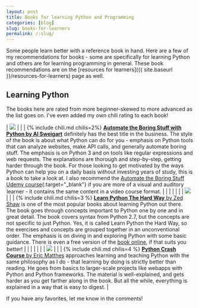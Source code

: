 ```yaml
---
layout: post
title: Books for learning Python and Programming
categories: [blog]
slug: books-for-learners
permalink: /:slug/
---
```


Some people learn better with a reference book in hand. Here are a few of my recommendations for books - some are specifically for learning Python and others are for learning programming in general. These book recommendations are on the [resources for learners]({{ site.baseurl }}/resources-for-learners) page as well.

<!--more-->

## Learning Python

The books here are rated from more beginner-skewed to more advanced as the list goes on. I've even added my own chili rating to each book!

| <a target="_blank"  href="https://www.amazon.com/gp/product/1593275994/ref=as_li_tl?ie=UTF8&camp=1789&creative=9325&creativeASIN=1593275994&linkCode=as2&tag=practicepytho-20&linkId=dca583cb34a2e0df1172712722f3c0e1"><img border="0" src="//ws-na.amazon-adsystem.com/widgets/q?_encoding=UTF8&MarketPlace=US&ASIN=1593275994&ServiceVersion=20070822&ID=AsinImage&WS=1&Format=_SL160_&tag=practicepytho-20" ></a><img src="//ir-na.amazon-adsystem.com/e/ir?t=practicepytho-20&l=am2&o=1&a=1593275994" width="1" height="1" border="0" alt="" style="border:none !important; margin:0px !important;" /> | | | {% include chili.md chilis=2%} [**Automate the Boring Stuff with Python by Al Sweigart**](http://amzn.to/2j6UNsR) definitely has the best title in the business. The style of the book is about what Python can do for you - emphasis on Python tools that can analyze websites, make API calls, and generally automate boring stuff. The emphasis is on Python 3 and on tools like regular expressions and web requests. The explanations are thorough and step-by-step, getting harder through the book. For those looking to get motivated by the ways Python can help you on a daily basis without investing years of study, this is a book to take a look at. I also recommend the [Automate the Boring Stuff Udemy course](http://click.linksynergy.com/fs-bin/click?id=xcNOXHETw7Y&offerid=323058.3099&type=3&subid=0){:target="_blank"} if you are more of a visual and auditory learner - it contains the same content in a video course format. | 
| | | | |
| <a target="_blank"  href="https://www.amazon.com/gp/product/0321884914/ref=as_li_tl?ie=UTF8&camp=1789&creative=9325&creativeASIN=0321884914&linkCode=as2&tag=practicepytho-20&linkId=e208bed2e47b7699c0aa9f03af569eb6"><img border="0" src="//ws-na.amazon-adsystem.com/widgets/q?_encoding=UTF8&MarketPlace=US&ASIN=0321884914&ServiceVersion=20070822&ID=AsinImage&WS=1&Format=_SL160_&tag=practicepytho-20" ></a><img src="//ir-na.amazon-adsystem.com/e/ir?t=practicepytho-20&l=am2&o=1&a=0321884914" width="1" height="1" border="0" alt="" style="border:none !important; margin:0px !important; float: left" /> | | | {% include chili.md chilis=3 %} [**Learn Python The Hard Way** by Zed Shaw](http://amzn.to/2k2CSm9) is one of the most popular books about learning Python out there. The book goes through concepts important to Python one by one and in great detail. The book covers syntax from Python 2.7, but the concepts are not specific to just Python. Yes, it is called Learn Python the Hard Way, so the exercises and concepts are grouped together in an unconventional order. The emphasis is on diving in and exploring Python with some basic guidance. There is even a free version of the [book online](https://learnpythonthehardway.org/book/), if that suits you better! |
| | | | |
| <a target="_blank"  href="https://www.amazon.com/gp/product/1593276036/ref=as_li_tl?ie=UTF8&camp=1789&creative=9325&creativeASIN=1593276036&linkCode=as2&tag=practicepytho-20&linkId=213f202bab70181c22f66db2aeeef1e3"><img border="0" src="//ws-na.amazon-adsystem.com/widgets/q?_encoding=UTF8&MarketPlace=US&ASIN=1593276036&ServiceVersion=20070822&ID=AsinImage&WS=1&Format=_SL160_&tag=practicepytho-20" ></a><img src="//ir-na.amazon-adsystem.com/e/ir?t=practicepytho-20&l=am2&o=1&a=1593276036" width="1" height="1" border="0" alt="" style="border:none !important; margin:0px !important; float: left" /> | | | {% include chili.md chilis=4 %} [**Python Crash Course** by Eric Matthes](http://amzn.to/2j6WSEM) approaches learning and teaching Python with the same philosophy as I do - that learning by doing is strictly better than reading. He goes from basics to larger-scale projects like webapps with Python and Python frameworks. The material is well-explained, and gets harder as you get farther along in the book. But all the while, everything is explained in a way that is easy to digest. |

If you have any favorites, let me know in the comments!
